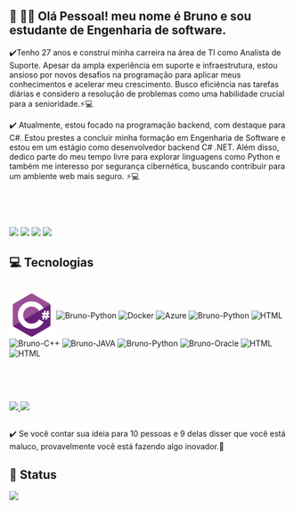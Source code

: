 ## 🚀 👨‍💻 Olá Pessoal! meu nome é Bruno e sou estudante de Engenharia de software.

✔️Tenho 27 anos e construí minha carreira na área de TI como Analista de Suporte. Apesar da ampla experiência em suporte e infraestrutura, estou ansioso por novos desafios na programação para aplicar meus conhecimentos e acelerar meu crescimento. Busco eficiência nas tarefas diárias e considero a resolução de problemas como uma habilidade crucial para a senioridade.⚡💻

✔️ Atualmente, estou focado na programação backend, com destaque para C#. Estou prestes a concluir minha formação em Engenharia de Software e estou em um estágio como desenvolvedor backend C# .NET. Além disso, dedico parte do meu tempo livre para explorar linguagens como Python e também me interesso por segurança cibernética, buscando contribuir para um ambiente web mais seguro. ⚡💻


</br></br>
  ##
 
<div> 
  
  <a href="https://instagram.com/bruno_faria2209" target="_blank"><img src="https://img.shields.io/badge/-Instagram-%23333?style=for-the-badge&logo=instagram&logoColor=white" target="_blank"></a>
 <a href="https://discord.gg/wagxzStdcR" target="_blank"><img src="https://img.shields.io/badge/Discord-%23333?style=for-the-badge&logo=discord&logoColor=white" target="_blank"></a> 
  <a href = "mailto:contatobrunofariadealmeida2021@gmail.com"><img src="https://img.shields.io/badge/-Gmail-%23333?style=for-the-badge&logo=gmail&logoColor=white" target="_blank"></a>
  <a href="https://www.linkedin.com/in/bruno-faria-2010-45875016a" target="_blank"><img src="https://img.shields.io/badge/-LinkedIn-%230077B5?style=for-the-badge&logo=linkedin&logoColor=white" target="_blank"></a> 
 
 
</div>


## 💻 Tecnologias


<div style="Tecnologias: inline_block"><br>
  
<img align="center" alt="Bruno-Csharp" height="80" width="80" src="https://raw.githubusercontent.com/devicons/devicon/master/icons/csharp/csharp-original.svg">
<img align="center" alt="Bruno-Python" height="80" width="80"img src="https://cdn.jsdelivr.net/gh/devicons/devicon/icons/dotnetcore/dotnetcore-plain.svg">
<img align="center" alt="Docker" height="80" width="80"  src="https://cdn.jsdelivr.net/gh/devicons/devicon/icons/docker/docker-original-wordmark.svg" />
<img align="center" alt="Azure" height="80" width="80" src="https://cdn.jsdelivr.net/gh/devicons/devicon/icons/azure/azure-plain-wordmark.svg" />
<img align="center" alt="Bruno-Python" height="80" width="80" src="https://cdn.jsdelivr.net/gh/devicons/devicon/icons/python/python-original.svg">
<img align="center" alt="HTML" height="80" width="80" src="https://cdn.jsdelivr.net/gh/devicons/devicon/icons/html5/html5-plain-wordmark.svg">
<img align="center" alt="Bruno-C++" height="80" width="80" img src="https://cdn.jsdelivr.net/gh/devicons/devicon/icons/cplusplus/cplusplus-original.svg" >
<img align="center" alt="Bruno-JAVA" height="80" width="80"img src="https://cdn.jsdelivr.net/gh/devicons/devicon/icons/java/java-plain-wordmark.svg">
<img align="center" alt="Bruno-Python" height="80" width="80" img src="https://cdn.jsdelivr.net/gh/devicons/devicon/icons/microsoftsqlserver/microsoftsqlserver-plain-wordmark.svg">
<img align="center" alt="Bruno-Oracle" height="50" width="65"img src="https://cdn.jsdelivr.net/gh/devicons/devicon/icons/oracle/oracle-original.svg"  >
<img align="center" alt="HTML" height="80" width="80"  src="https://cdn.jsdelivr.net/gh/devicons/devicon/icons/github/github-original-wordmark.svg" />
<img align="center" alt="HTML" height="80" width="80" src="https://cdn.jsdelivr.net/gh/devicons/devicon/icons/git/git-original.svg" />
     
  </div>
  
         

           
            
          
          
          
          
          
  ##

</br></br>
 

<div align="left">
  <a href="https://github.com/brunofaria2021">
  <img height="150em" src="https://github-readme-stats.vercel.app/api?username=brunofaria2021&show_icons=true&theme=dracula&include_all_commits=true&count_private=true"/>

 <img height="150em" src="https://github-readme-stats.vercel.app/api/top-langs/?username=brunofaria2021&layout=compact&langs_count=7&theme=dracula"/>
</div>


  ##
 
<div> 
  
  <a> ✔️ Se você contar sua ideia para 10 pessoas e 9 delas disser que você está maluco, provavelmente você está fazendo algo inovador.🚀 </a> 
 
 
</div>

## :dart: Status
<p align="
LEFT
">
<img src="http://img.shields.io/static/v1?label=STATUS&message=loading 30% &color=GREEN&style=for-the-badge"/>
</p>
